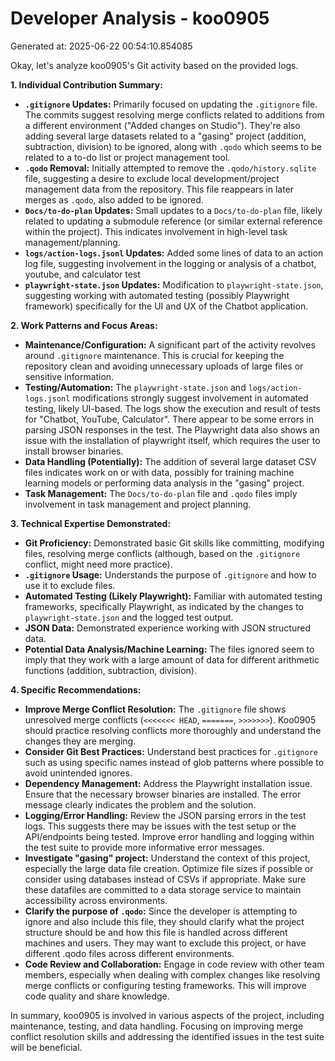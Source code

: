 # Developer Analysis - koo0905
Generated at: 2025-06-22 00:54:10.854085

Okay, let's analyze koo0905's Git activity based on the provided logs.

**1. Individual Contribution Summary:**

*   **`.gitignore` Updates:** Primarily focused on updating the `.gitignore` file. The commits suggest resolving merge conflicts related to additions from a different environment ("Added changes on Studio").  They're also adding several large datasets related to a "gasing" project (addition, subtraction, division) to be ignored, along with `.qodo` which seems to be related to a to-do list or project management tool.
*   **`.qodo` Removal:** Initially attempted to remove the `.qodo/history.sqlite` file, suggesting a desire to exclude local development/project management data from the repository.  This file reappears in later merges as `.qodo`, also added to be ignored.
*   **`Docs/to-do-plan` Updates:** Small updates to a `Docs/to-do-plan` file, likely related to updating a submodule reference (or similar external reference within the project).  This indicates involvement in high-level task management/planning.
*   **`logs/action-logs.jsonl` Updates:** Added some lines of data to an action log file, suggesting involvement in the logging or analysis of a chatbot, youtube, and calculator test
*   **`playwright-state.json` Updates:** Modification to `playwright-state.json`, suggesting working with automated testing (possibly Playwright framework) specifically for the UI and UX of the Chatbot application.

**2. Work Patterns and Focus Areas:**

*   **Maintenance/Configuration:**  A significant part of the activity revolves around `.gitignore` maintenance. This is crucial for keeping the repository clean and avoiding unnecessary uploads of large files or sensitive information.
*   **Testing/Automation:** The `playwright-state.json` and `logs/action-logs.jsonl` modifications strongly suggest involvement in automated testing, likely UI-based.  The logs show the execution and result of tests for "Chatbot, YouTube, Calculator".  There appear to be some errors in parsing JSON responses in the test.  The Playwright data also shows an issue with the installation of playwright itself, which requires the user to install browser binaries.
*   **Data Handling (Potentially):** The addition of several large dataset CSV files indicates work on or with data, possibly for training machine learning models or performing data analysis in the "gasing" project.
*   **Task Management:** The `Docs/to-do-plan` file and `.qodo` files imply involvement in task management and project planning.

**3. Technical Expertise Demonstrated:**

*   **Git Proficiency:** Demonstrated basic Git skills like committing, modifying files, resolving merge conflicts (although, based on the `.gitignore` conflict, might need more practice).
*   **`.gitignore` Usage:** Understands the purpose of `.gitignore` and how to use it to exclude files.
*   **Automated Testing (Likely Playwright):** Familiar with automated testing frameworks, specifically Playwright, as indicated by the changes to `playwright-state.json` and the logged test output.
*   **JSON Data:**  Demonstrated experience working with JSON structured data.
*   **Potential Data Analysis/Machine Learning:**  The files ignored seem to imply that they work with a large amount of data for different arithmetic functions (addition, subtraction, division).

**4. Specific Recommendations:**

*   **Improve Merge Conflict Resolution:** The `.gitignore` file shows unresolved merge conflicts (`<<<<<<< HEAD`, `=======`, `>>>>>>>`).  Koo0905 should practice resolving conflicts more thoroughly and understand the changes they are merging.
*   **Consider Git Best Practices:** Understand best practices for `.gitignore` such as using specific names instead of glob patterns where possible to avoid unintended ignores.
*   **Dependency Management:** Address the Playwright installation issue.  Ensure that the necessary browser binaries are installed. The error message clearly indicates the problem and the solution.
*   **Logging/Error Handling:**  Review the JSON parsing errors in the test logs.  This suggests there may be issues with the test setup or the API/endpoints being tested. Improve error handling and logging within the test suite to provide more informative error messages.
*   **Investigate "gasing" project:** Understand the context of this project, especially the large data file creation. Optimize file sizes if possible or consider using databases instead of CSVs if appropriate. Make sure these datafiles are committed to a data storage service to maintain accessibility across environments.
*   **Clarify the purpose of `.qodo`:** Since the developer is attempting to ignore and also include this file, they should clarify what the project structure should be and how this file is handled across different machines and users. They may want to exclude this project, or have different .qodo files across different environments.
*   **Code Review and Collaboration:** Engage in code review with other team members, especially when dealing with complex changes like resolving merge conflicts or configuring testing frameworks. This will improve code quality and share knowledge.

In summary, koo0905 is involved in various aspects of the project, including maintenance, testing, and data handling. Focusing on improving merge conflict resolution skills and addressing the identified issues in the test suite will be beneficial.
